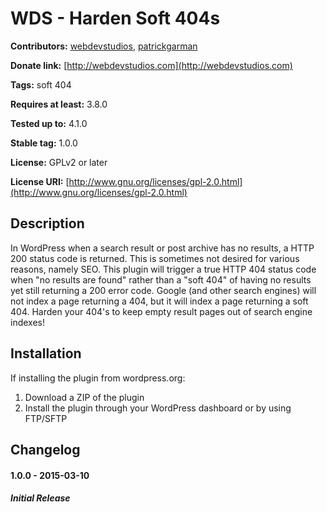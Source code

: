 # WDS - Harden Soft 404s

**Contributors:**      [webdevstudios](https://github.com/webdevstudios), [patrickgarman](https://github.com/pmgarman)

**Donate link:**       [http://webdevstudios.com](http://webdevstudios.com)

**Tags:**              soft 404

**Requires at least:** 3.8.0

**Tested up to:**      4.1.0

**Stable tag:**        1.0.0

**License:**           GPLv2 or later

**License URI:**       [http://www.gnu.org/licenses/gpl-2.0.html](http://www.gnu.org/licenses/gpl-2.0.html)

## Description

In WordPress when a search result or post archive has no results, a HTTP 200 status code is returned. This is sometimes not desired for various reasons, namely SEO. This plugin will trigger a true HTTP 404 status code when "no results are found" rather than a "soft 404" of having no results yet still returning a 200 error code. Google (and other search engines) will not index a page returning a 404, but it will index a page returning a soft 404. Harden your 404's to keep empty result pages out of search engine indexes!

## Installation

If installing the plugin from wordpress.org:

1. Download a ZIP of the plugin
1. Install the plugin through your WordPress dashboard or by using FTP/SFTP

## Changelog

#### 1.0.0 - 2015-03-10

##### Initial Release
